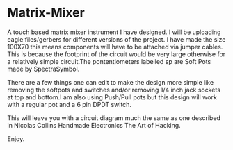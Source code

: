 # Matrix-Mixer
A touch based matrix mixer instrument I have designed.
I will be uploading eagle files/gerbers for different versions of the project.
I have made the size 100X70 this means components will have to be attached via jumper cables. This is because the footprint of 
the circuit would be very large otherwise for a relatively simple circuit.The pontentiometers labelled sp are Soft Pots made
by SpectraSymbol. 

There are a few things one can edit to make the design more simple like removing the softpots and switches and/or removing 1/4 inch jack sockets at top and bottom.I am also using Push/Pull pots but this design will work with a regular pot and a 6 pin DPDT switch.

This will leave you with a circuit diagram much the same as one described in Nicolas Collins Handmade Electronics The Art of 
Hacking.

Enjoy.
